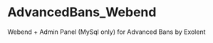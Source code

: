AdvancedBans_Webend
===================

Webend + Admin Panel (MySql only) for Advanced Bans by Exolent 
